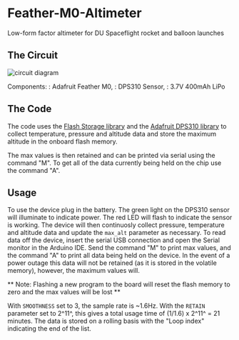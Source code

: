 # Feather-M0-Altimeter
Low-form factor altimeter for DU Spaceflight rocket and balloon launches 


## The Circuit 

![circuit diagram](images/image1.jpg)

Components: 
 : Adafruit Feather M0, 
 : DPS310 Sensor, 
 : 3.7V 400mAh LiPo

## The Code

The code uses the [Flash Storage library](https://github.com/cmaglie/FlashStorage) and the [Adafruit DPS310 library](https://github.com/adafruit/Adafruit_DPS310) to collect temperature, pressure and altitude data and store the maximum altitude in the onboard flash memory. 

The max values is then retained and can be printed via serial using the command "M". To get all of the data currently being held on the chip use the command "A". 

## Usage

To use the device plug in the battery. The green light on the DPS310 sensor will illuminate to indicate power. The red LED will flash to indicate the sensor is working. The device will then continuosly collect pressure, temperature and altitude data and update the `max_alt` parameter as necessary. To read data off the device, insert the serial USB connection and open the Serial monitor in the Arduino IDE. Send the command "M" to print max values, and the command "A" to print all data being held on the device. In the event of a power outage this data will not be retained (as it is stored in the volatile memory), however, the maximum values will. 

** Note: Flashing a new program to the board will reset the flash memory to zero and the max values will be lost **

With `SMOOTHNESS` set to 3, the sample rate is ~1.6Hz. With the `RETAIN` parameter set to 2^11^, this gives a total usage time of (1/1.6) x 2^11^ = 21 minutes. The data is stored on a rolling basis with the "Loop index" indicating the end of the list. 
